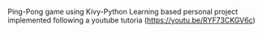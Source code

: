 Ping-Pong game using Kivy-Python
Learning based personal project implemented following a youtube tutoria (https://youtu.be/RYF73CKGV6c)
